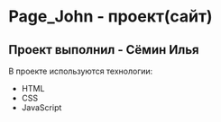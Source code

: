 # Page_John - проект(сайт)
## Проект выполнил - Сёмин Илья

  В проекте используются технологии:
  - HTML
  - CSS
  - JavaScript
